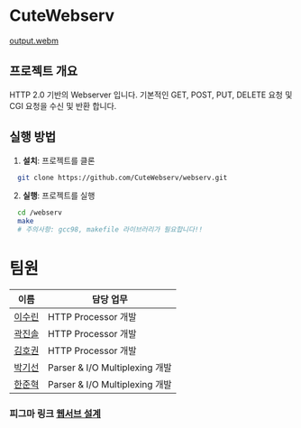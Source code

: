 
# CuteWebserv
[output.webm](https://github.com/CuteWebserv/webserv/assets/28525747/ba7dc6e8-e8d1-4683-88be-364980727c70)

## 프로젝트 개요

HTTP 2.0 기반의 Webserver 입니다.
기본적인 GET, POST, PUT, DELETE 요청 및 CGI 요청을 수신 및 반환 합니다.

## 실행 방법
1. **설치**: 프로젝트를 클론
```bash
  git clone https://github.com/CuteWebserv/webserv.git
```
2. **실행**: 프로젝트를 실행
```bash
  cd /webserv
  make
  # 주의사항: gcc98, makefile 라이브러리가 필요합니다!!
```

# 팀원
| 이름 | 담당 업무 |
|------|-----------|
| [이수린](https://github.com/Elineely) | HTTP Processor 개발 |
| [곽진솔](https://github.com/solgito) | HTTP Processor 개발 |
| [김호권](https://github.com/404yonara) | HTTP Processor 개발 |
| [박기선](https://github.com/Arkingco) | Parser & I/O Multiplexing 개발 |
| [한준혁](https://github.com/Han-Joon-Hyeok) | Parser & I/O Multiplexing 개발 |

### 피그마 링크 [웹서브 설계](https://www.figma.com/file/vilFckAR6FPMNpEhJ69usT/%EC%9B%B9%EC%84%9C%EB%B8%8C-%EC%84%A4%EA%B3%84?type=whiteboard&node-id=284%3A580&t=dbAoxn87qNj6w2mq-1)
